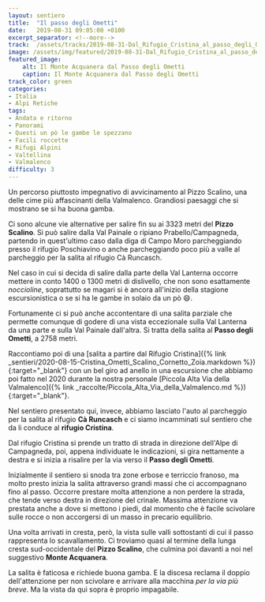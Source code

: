 ```yaml
---
layout: sentiero
title:  "Il passo degli Ometti"
date:   2019-08-31 09:05:00 +0100
excerpt_separator: <!--more-->
track:  /assets/tracks/2019-08-31-Dal_Rifugio_Cristina_al_passo_degli_Ometti.gpx
image: /assets/img/featured/2019-08-31-Dal_Rifugio_Cristina_al_passo_degli_Ometti.jpg
featured_image:
    alt: Il Monte Acquanera dal Passo degli Ometti
    caption: Il Monte Acquanera dal Passo degli Ometti
track_color: green
categories:
- Italia
- Alpi Retiche
tags:
- Andata e ritorno
- Panorami
- Questi un pò le gambe le spezzano
- Facili roccette
- Rifugi Alpini
- Valtellina
- Valmalenco
difficulty: 3
---
```

Un percorso piuttosto impegnativo di avvicinamento al Pizzo Scalino, una delle cime più affascinanti della Valmalenco. Grandiosi paesaggi che si mostrano se si ha buona gamba.

<!--more-->

Ci sono alcune vie alternative per salire fin su ai 3323 metri del **Pizzo Scalino**. Si può salire dalla Val Painale o ripiano Prabello/Campagneda, partendo in quest'ultimo caso dalla diga di Campo Moro parcheggiando presso il rifugio Poschiavino o anche parcheggiando poco più a valle al parcheggio per la salita al rifugio Cà Runcasch.

Nel caso in cui si decida di salire dalla parte della Val Lanterna occorre mettere in conto 1400 o 1300 metri di dislivello, che non sono esattamente *noccioline*, soprattutto se magari si è ancora all'inizio della stagione escursionistica o se si ha le gambe in solaio da un pò :smile:.

Fortunamente ci si può anche accontentare di una salita parziale che permette comunque di godere di una vista eccezionale sulla Val Lanterna da una parte e sulla Val Painale dall'altra. Si tratta della salita al **Passo degli Ometti**, a 2758 metri.

Raccontiamo poi di una [salita a partire dal Rifugio Cristina]({% link _sentieri/2020-08-15-Cristina_Ometti_Scalino_Cornetto_Zoia.markdown %}){:target="_blank"} con un bel giro ad anello in una escursione che abbiamo poi fatto nel 2020 durante la nostra personale [Piccola Alta Via della Valmalenco]({% link _raccolte/Piccola_Alta_Via_della_Valmalenco.md %}){:target="_blank"}.

Nel sentiero presentato qui, invece, abbiamo lasciato l'auto al parcheggio per la salita al rifugio **Cà Runcasch** e ci siamo incamminati sul sentiero che da li conduce al **rifugio Cristina**.

Dal rifugio Cristina si prende un tratto di strada in direzione dell'Alpe di Campagneda, poi, appena individuate le indicazioni, si gira nettamente a destra e si inizia a risalire per la via verso il **Passo degli Ometti**.

Inizialmente il sentiero si snoda tra zone erbose e terriccio franoso, ma molto presto inizia la salita attraverso grandi massi che ci accompagnano fino al passo. Occorre prestare molta attenzione a non perdere la strada, che tende verso destra in direzione del crinale. Massima attenzione va prestata anche a dove si mettono i piedi, dal momento che è facile scivolare sulle rocce o non accorgersi di un masso in precario equilibrio.

Una volta arrivati in cresta, però, la vista sulle valli sottostanti di cui il passo rappresenta lo scavallamento. Ci troviamo quasi al termine della lunga cresta sud-occidentale del **Pizzo Scalino**, che culmina poi davanti a noi nel suggestivo **Monte Acquanera**.

La salita è faticosa e richiede buona gamba. E la discesa reclama il doppio dell'attenzione per non scivolare e arrivare alla macchina *per la via più breve*. Ma la vista da qui sopra è proprio impagabile.
